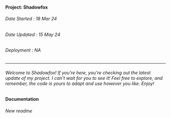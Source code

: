 #### Project: Shadowfox

###### Date Started : 18 Mar 24

###### Date Updated : 15 May 24

###### Deployment : NA

---

###### Welcome to Shadowfox! If you're here, you're checking out the latest update of my project. I can't wait for you to see it! Feel free to explore, and remember, the code is yours to adapt and use however you like. Enjoy!

#### Documentation

###### New readme
